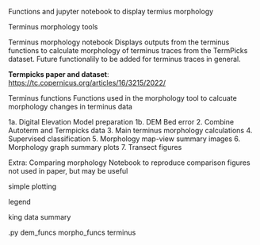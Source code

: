 Functions and jupyter notebook to display termius morphology

Terminus morphology tools

Terminus morphology notebook
Displays outputs from the terminus functions to calculate morphology of terminus traces from the TermPicks dataset. Future functionalily to be added for terminus traces in general.

**Termpicks paper and dataset**: https://tc.copernicus.org/articles/16/3215/2022/

Terminus functions
Functions used in the morphology tool to calcuate morphology changes in terminus data


1a. Digital Elevation Model preparation
1b. DEM Bed error
2. Combine Autoterm and Termpicks data
3. Main terminus morphology calculations
4. Supervised classification
5. Morphology map-view summary images
6. Morphology graph summary plots
7. Transect figures



Extra:
Comparing morphology Notebook to reproduce comparison figures not used in paper, but may be useful

simple plotting

legend

king data summary


.py
dem_funcs
morpho_funcs
terminus
